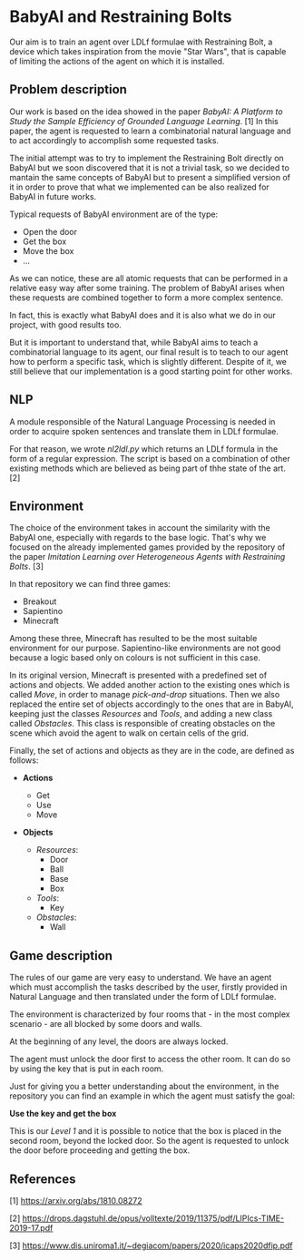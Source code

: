 # BabyAI and Restraining Bolts
Our aim is to train an agent over LDLf formulae with Restraining Bolt, a device which takes inspiration from the movie "Star Wars", that is capable of limiting the actions of the agent on which it is installed.

## Problem description
Our work is based on the idea showed in the paper *BabyAI: A Platform to Study the Sample Efficiency of Grounded Language Learning*. [1] 
In this paper, the agent is requested to learn a combinatorial natural language and to act accordingly to accomplish some requested tasks.
  
The initial attempt was to try to implement the Restraining Bolt directly on BabyAI but we soon discovered that it is not a trivial task, so we decided to mantain the same concepts of BabyAI but to present a simplified version of it in order to prove that what we implemented can be also realized for BabyAI in future works.

Typical requests of BabyAI environment are of the type:
* Open the door
* Get the box
* Move the box
* ...

As we can notice, these are all atomic requests that can be performed in a relative easy way after some training. The problem of BabyAI arises when these requests are combined together to form a more complex sentence.

In fact, this is exactly what BabyAI does and it is also what we do in our project, with good results too. 

But it is important to understand that, while BabyAI aims to teach a combinatorial language to its agent, our final result is to teach to our agent how to perform a specific task, which is slightly different. Despite of it, we still believe that our implementation is a good starting point for other works.

## NLP

A module responsible of the Natural Language Processing is needed in order to acquire spoken sentences and translate them in LDLf formulae. 

For that reason, we wrote *nl2ldl.py* which returns an LDLf formula in the form of a regular expression. The script is based on a combination of other existing methods which are believed as being part of thhe state of the art. [2]

## Environment

The choice of the environment takes in account the similarity with the BabyAI one, especially with regards to the base logic. That's why we focused on the already implemented games provided by the repository of the paper *Imitation Learning over Heterogeneous Agents with Restraining Bolts*. [3]

In that repository we can find three games:

* Breakout
* Sapientino
* Minecraft

Among these three, Minecraft has resulted to be the most suitable environment for our purpose. Sapientino-like environments are not good because a logic based only on colours is not sufficient in this case.

In its original version, Minecraft is presented with a predefined set of actions and objects. We added another action to the existing ones which is called *Move*, in order to manage *pick-and-drop* situations. Then we also replaced the entire set of objects accordingly to the ones that are in BabyAI, keeping just the classes *Resources* and *Tools*, and adding a new class called *Obstacles*. 
This class is responsible of creating obstacles on the scene which avoid the agent to walk on certain cells of the grid. 

Finally, the set of actions and objects as they are in the code, are defined as follows:

* **Actions**
  *  Get
  *  Use
  *  Move

* **Objects**
  *  *Resources*:
      *    Door
      *    Ball
      *    Base
      *    Box
  *  *Tools*:
      *    Key
  *  *Obstacles*:
      *    Wall
    
## Game description

The rules of our game are very easy to understand. We have an agent which must accomplish the tasks described by the user, firstly provided in Natural Language and then translated under the form of LDLf formulae. 

The environment is characterized by four rooms that - in the most complex scenario - are all blocked by some doors and walls.

At the beginning of any level, the doors are always locked.

The agent must unlock the door first to access the other room. It can do so by using the key that is put in each room. 

Just for giving you a better understanding about the environment, in the repository you can find an example in which the agent must satisfy the goal:

**Use the key and get the box**

This is our *Level 1* and it is possible to notice that the box is placed in the second room, beyond the locked door. 
So the agent is requested to unlock the door before proceeding and getting the box.

## References
[1] https://arxiv.org/abs/1810.08272

[2] https://drops.dagstuhl.de/opus/volltexte/2019/11375/pdf/LIPIcs-TIME-2019-17.pdf

[3] https://www.dis.uniroma1.it/~degiacom/papers/2020/icaps2020dfip.pdf

